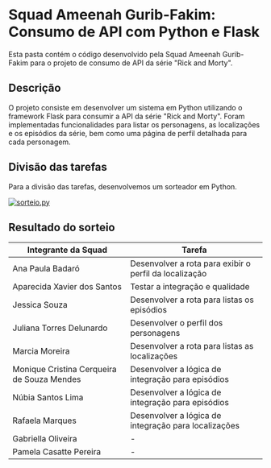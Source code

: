 # Squad Ameenah Gurib-Fakim: Consumo de API com Python e Flask

Esta pasta contém o código desenvolvido pela Squad Ameenah Gurib-Fakim para o projeto de consumo de API da série "Rick and Morty".

## Descrição

O projeto consiste em desenvolver um sistema em Python utilizando o framework Flask para consumir a API da série "Rick and Morty". Foram implementadas funcionalidades para listar os personagens, as localizações e os episódios da série, bem como uma página de perfil detalhada para cada personagem.

## Divisão das tarefas

Para a divisão das tarefas, desenvolvemos um sorteador em Python.

[![sorteio.py](https://i.ibb.co/k09Pxfc/Captura-de-Tela-2024-02-21-a-s-17-00-41.png)](https://i.ibb.co/Gktr0LP/Captura-de-Tela-2024-02-21-a-s-17-00-41.png)

## Resultado do sorteio

| Integrante da Squad | Tarefa|
|----------------------|--------|
| Ana Paula Badaró | Desenvolver a rota para exibir o perfil da localização|
| Aparecida Xavier dos Santos |  Testar a integração e qualidade|
| Jessica Souza | Desenvolver a rota para listas os episódios|
| Juliana Torres Delunardo | Desenvolver o perfil dos personagens|
| Marcia Moreira | Desenvolver a rota para listas as localizações|
| Monique Cristina Cerqueira de Souza Mendes | Desenvolver a lógica de integração para episódios|
| Núbia Santos Lima | Desenvolver a lógica de integração para episódios |
| Rafaela Marques | Desenvolver a lógica de integração para localizações |
| Gabriella Oliveira | - |
| Pamela Casatte Pereira | - |

